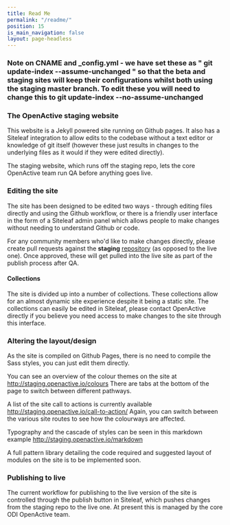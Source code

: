 ```yaml
---
title: Read Me
permalink: "/readme/"
position: 15
is_main_navigation: false
layout: page-headless
---
```


### Note on CNAME and _config.yml - we have set these as " git update-index --assume-unchanged " so that the beta and staging sites will keep their configurations whilst both using the staging master branch. To edit these you will need to change this to git update-index --no-assume-unchanged <file>

### The OpenActive staging website

This website is a Jekyll powered site running on Github pages. It also has a Siteleaf integration to allow edits to the codebase without a text editor or knowledge of git itself (however these just results in changes to the underlying files as it would if they were edited directly).

The staging website, which runs off the staging repo, lets the core OpenActive team run QA before anything goes live.

### Editing the site

The site has been designed to be edited two ways - through editing files directly and using the Github workflow, or there is a friendly user interface in the form of a Siteleaf admin panel which allows people to make changes without needing to understand Github or code.

For any community members who'd like to make changes directly, please create pull requests against the **staging** [repository](https://github.com/openactive/openactive-staging) (as opposed to the live one). Once approved, these will get pulled into the live site as part of the publish process after QA.

#### Collections

The site is divided up into a number of collections. These collections allow for an almost dynamic site experience despite it being a static site. The collections can easily be edited in Siteleaf, please contact OpenActive directly if you believe you need access to make changes to the site through this interface. 

### Altering the layout/design

As the site is compiled on Github Pages, there is no need to compile the Sass styles, you can just edit them directly. 

You can see an overview of the colour themes on the site at http://staging.openactive.io/colours There are tabs at the bottom of the page to switch between different pathways.

A list of the site call to actions is currently available http://staging.openactive.io/call-to-action/ Again, you can switch between the various site routes to see how the colourways are affected.

Typography and the cascade of styles can be seen in this markdown example http://staging.openactive.io/markdown

A full pattern library detailing the code required and suggested layout of modules on the site is to be implemented soon. 

### Publishing to live

The current workflow for publishing to the live version of the site is controlled through the publish button in Siteleaf, which pushes changes from the staging repo to the live one. At present this is managed by the core ODI OpenActive team.


